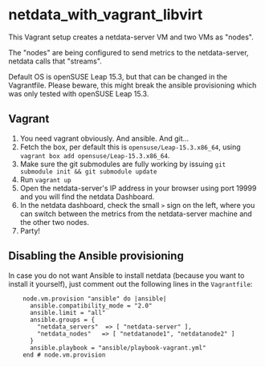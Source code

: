 # netdata_with_vagrant_libvirt

This Vagrant setup creates a netdata-server VM and two VMs as "nodes".

The "nodes" are being configured to send metrics to the netdata-server, netdata calls that "streams".

Default OS is openSUSE Leap 15.3, but that can be changed in the Vagrantfile. Please beware, this might break the ansible provisioning which was only tested with openSUSE Leap 15.3.

## Vagrant

1. You need vagrant obviously. And ansible. And git...
2. Fetch the box, per default this is `opensuse/Leap-15.3.x86_64`, using `vagrant box add opensuse/Leap-15.3.x86_64`.
3. Make sure the git submodules are fully working by issuing `git submodule init && git submodule update`
4. Run `vagrant up`
5. Open the netdata-server's IP address in your browser using port 19999 and you will find the netdata Dashboard.
6. In the netdata dashboard, check the small `>` sign on the left, where you can switch between the metrics from the netdata-server machine and the other two nodes.
7. Party!

## Disabling the Ansible provisioning

In case you do not want Ansible to install netdata (because you want to install it yourself), just comment out the following lines in the `Vagrantfile`:
```
    node.vm.provision "ansible" do |ansible|
      ansible.compatibility_mode = "2.0"
      ansible.limit = "all"
      ansible.groups = {
        "netdata_servers"  => [ "netdata-server" ],
        "netdata_nodes"   => [ "netdatanode1", "netdatanode2" ]
      }
      ansible.playbook = "ansible/playbook-vagrant.yml"
    end # node.vm.provision
```
